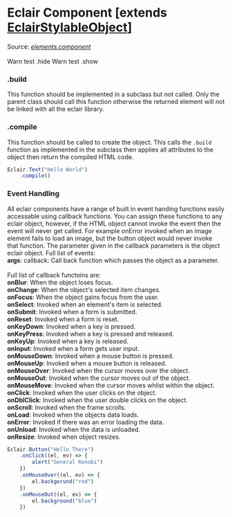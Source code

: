 # Eclair Component [extends [EclairStylableObject](https://github.com/SamGarlick/Eclair/tree/main/docs/style/style.md)]
Source: [_elements.component_](https://github.com/SamGarlick/Eclair/tree/main/src/elements/component.js)<br/><br/>
Warn test .hide
Warn test .show
### .build
This function should be implemented in a subclass but not called. Only the parent class should call this function otherwise the returned element will not be linked with all the eclair library.
### .compile
This function should be called to create the object. This calls the `.build` function as implemented in the subclass then applies all attributes to the object then return the compiled HTML code.
```javascript
Eclair.Text("Hello World")
    .compile()
```
### Event Handling
All eclair components have a range of built in event handing functions easily accessable using callback functions. You can assign these functions to any eclair object, however, if the HTML object cannot invoke the event then the event will never get called. For example onError invoked when an image element fails to load an image, but the button object would never invoke that function. The parameter given in the callback parameters is the object eclair object. Full list of events:
<br/>**args**: callback: Call back function which passes the object as a parameter.
<br/><br/>Full list of callback functoins are:
<br/>**onBlur**: When the object loses focus.
<br/>**onChange**: When the object's selected item changes.
<br/>**onFocus**: When the object gains focus from the user.
<br/>**onSelect**: Invoked when an element's item is selected.
<br/>**onSubmit**: Invoked when a form is submitted.
<br/>**onReset**: Invoked when a form is reset.
<br/>**onKeyDown**: Invoked when a key is pressed.
<br/>**onKeyPress**: Invoked when a key is pressed and released.
<br/>**onKeyUp**: Invoked when a key is released.
<br/>**onInput**: Invoked when a form gets user input.
<br/>**onMouseDown**: Invoked when a mouse button is pressed.
<br/>**onMouseUp**: Invoked when a mouse button is released.
<br/>**onMouseOver**: Invoked when the cursor moves over the object.
<br/>**onMouseOut**: Invoked when the cursor moves out of the object.
<br/>**onMouseMove**: Invoked when the cursor moves whlist within the object.
<br/>**onClick**: Invoked when the user clicks on the object.
<br/>**onDblClick**: Invoked when the user double clicks on the object.
<br/>**onScroll**: Invoked when the frame scrolls.
<br/>**onLoad**: Invoked when the objects data loads.
<br/>**onError**: Invoked if there was an error loading the data.
<br/>**onUnload**: Invoked when the data is unloaded.
<br/>**onResize**: Invoked when object resizes.
```javascript
Eclair.Button("Hello There")
    .onClick((el, ev) => {
        alert("General Kenobi")
    })
    .onMouseOver((el, ev) => {
        el.backgorund("red")
    })
    .onMouseOut((el, ev) => {
        el.background("blue")
    })
```